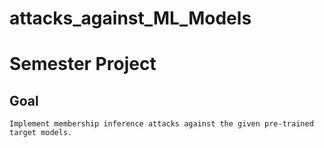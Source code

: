 # attacks_against_ML_Models
# Semester Project
## Goal 
    Implement membership inference attacks against the given pre-trained target models.   
